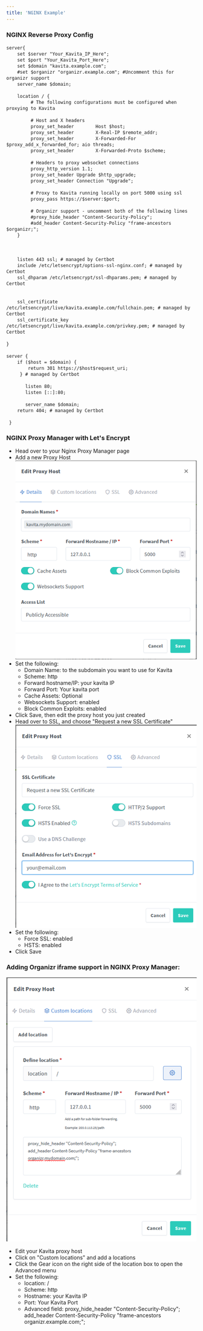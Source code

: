```yaml
---
title: 'NGINX Example'
---
```


### NGINX Reverse Proxy Config

```
server{    
    set $server "Your_Kavita_IP_Here";
    set $port "Your_Kavita_Port_Here";
    set $domain "kavita.example.com";
    #set $organizr "organizr.example.com"; #Uncomment this for organizr support
    server_name $domain;
    
    location / {
         # The following configurations must be configured when proxying to Kavita

         # Host and X headers
         proxy_set_header        Host $host;
         proxy_set_header        X-Real-IP $remote_addr;
         proxy_set_header        X-Forwarded-For $proxy_add_x_forwarded_for; aio threads;
         proxy_set_header        X-Forwarded-Proto $scheme;

         # Headers to proxy websocket connections
         proxy_http_version 1.1;
         proxy_set_header Upgrade $http_upgrade;
         proxy_set_header Connection "Upgrade"; 

         # Proxy to Kavita running locally on port 5000 using ssl
         proxy_pass https://$server:$port;
         
         # Organizr support - uncomment both of the following lines
         #proxy_hide_header "Content-Security-Policy";
         #add_header Content-Security-Policy "frame-ancestors $organizr;"; 
    }
     
    

    listen 443 ssl; # managed by Certbot
    include /etc/letsencrypt/options-ssl-nginx.conf; # managed by Certbot
    ssl_dhparam /etc/letsencrypt/ssl-dhparams.pem; # managed by Certbot


    ssl_certificate /etc/letsencrypt/live/kavita.example.com/fullchain.pem; # managed by Certbot
    ssl_certificate_key /etc/letsencrypt/live/kavita.example.com/privkey.pem; # managed by Certbot

}

server {
    if ($host = $domain) {
        return 301 https://$host$request_uri;
     } # managed by Certbot

       listen 80;
       listen [::]:80;

       server_name $domain;
    return 404; # managed by Certbot
  
 }
 ```
 
 ### NGINX Proxy Manager with Let's Encrypt

* Head over to your Nginx Proxy Manager page 
* Add a new Proxy Host
![proxy](proxy.png "The proxy host settings")
* Set the following:
  * Domain Name: to the subdomain you want to use for Kavita
  * Scheme: http
  * Forward hostname/IP: your kavita IP 
  * Forward Port: Your kavita port
  * Cache Assets: Optional
  * Websockets Support: enabled
  * Block Common Exploits: enabled
* Click Save, then edit the proxy host you just created
* Head over to SSL, and choose "Request a new SSL Certificate"
![ssl](ssl.png "Requesting a new SSL Certificate")
* Set the following:
  * Force SSL: enabled
  * HSTS: enabled
* Click Save

### Adding Organizr iframe support in NGINX Proxy Manager:
![customlocations](customlocations.png "Custom Location settings for integrating with Organizr")
* Edit your Kavita proxy host
* Click on "Custom locations" and add a locations
* Click the Gear icon on the right side of the location box to open the Advanced menu
* Set the following:
  * location: /
  * Scheme: http
  * Hostname: your Kavita IP
  * Port: Your Kavita Port
  * Advanced field: 
  proxy_hide_header "Content-Security-Policy";
  add_header Content-Security-Policy "frame-ancestors organizr.example.com;"; 
